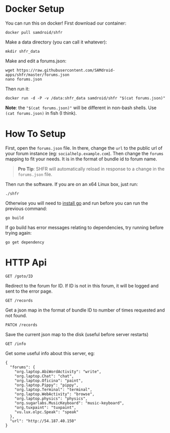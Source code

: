 # Docker Setup

You can run this on docker!  First download our container:

    docker pull samdroid/shfr

Make a data directory (you can call it whatever):

	mkdir shfr_data

Make and edit a forums.json:

	wget https://raw.githubusercontent.com/SAMdroid-apps/shfr/master/forums.json
    nano forums.json

Then run it:

    docker run -d -P -v /data:shfr_data samdroid/shfr "$(cat forums.json)"

**Note**: the `"$(cat forums.json)"` will be different in non-bash shells.  Use `(cat forums.json)` in fish (I think).

# How To Setup

First, open the `forums.json` file.  In there, change the `url` to the public url of your forum instance (eg: `socialhelp.example.com`).  Then change the `forums` mapping to fit your needs.  It is in the format of bundle id to forum name.

> **Pro Tip**: SHFR will automatically reload in response to a change in the `forums.json` file.

Then run the software.  If you are on an x64 Linux box, just run:

    ./shfr

Otherwise you will need to [install go](http://golang.org/doc/install) and run before you can run the previous command:

    go build

If go build has error messages relating to dependencies, try running before trying again:

    go get dependency

# HTTP Api

    GET /goto/ID

Redirect to the forum for ID.  If ID is not in this forum, it will be logged and sent to the error page.

    GET /records

Get a json map in the format of bundle ID to number of times requested and not found.

    PATCH /records

Save the current json map to the disk (useful before server restarts)

    GET /info

Get some useful info about this server, eg:

    {
      "forums": {
        "org.laptop.AbiWordActivity": "write", 
        "org.laptop.Chat": "chat", 
        "org.laptop.Oficina": "paint", 
        "org.laptop.Pippy": "pippy", 
        "org.laptop.Terminal": "terminal", 
        "org.laptop.WebActivity": "browse", 
        "org.laptop.physics": "physics", 
        "org.sugarlabs.MusicKeyboard": "music-keyboard", 
        "org.tuxpaint": "tuxpaint", 
        "vu.lux.olpc.Speak": "speak"
      }, 
      "url": "http://54.187.40.150"
    }
